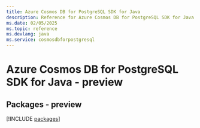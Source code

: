 ```yaml
---
title: Azure Cosmos DB for PostgreSQL SDK for Java
description: Reference for Azure Cosmos DB for PostgreSQL SDK for Java
ms.date: 02/05/2025
ms.topic: reference
ms.devlang: java
ms.service: cosmosdbforpostgresql
---
```

# Azure Cosmos DB for PostgreSQL SDK for Java - preview
## Packages - preview
[!INCLUDE [packages](cosmos-db-for-postgresql-index.md)]